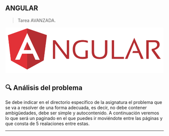 ## ANGULAR

> Tarea AVANZADA.

![LOGO](foto/imagen.png)





## 🔍 Análisis del problema
Se debe indicar en el directorio específico de la asignatura el problema que se va a resolver de una forma adecuada, es decir, no debe contener ambigüedades, debe ser simple y autocontenido. A continuación veremos lo que será un paginado en el que puedes ir moviéndote entre las páginas y que consta de 5 realaciones entre estas.


<hr>
